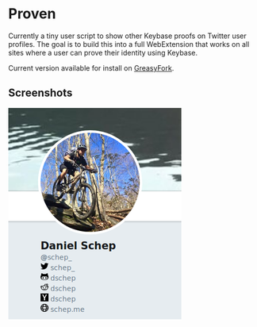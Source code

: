 # Proven
Currently a tiny user script to show other Keybase proofs on Twitter user
profiles. The goal is to build this into a full WebExtension that works on all
sites where a user can prove their identity using Keybase.

Current version available for install on
    [GreasyFork](https://greasyfork.org/en/scripts/35054-proven).

## Screenshots
![](./screenshot.png)
